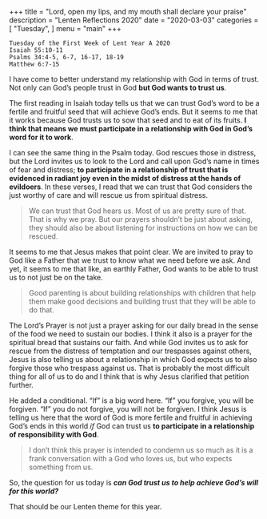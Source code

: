 +++
title = "Lord, open my lips, and my mouth shall declare your praise"
description = "Lenten Reflections 2020"
date = "2020-03-03"
categories = [
    "Tuesday",
]
menu = "main"
+++

```
Tuesday of the First Week of Lent Year A 2020
Isaiah 55:10-11
Psalms 34:4-5, 6-7, 16-17, 18-19
Matthew 6:7-15

```

I have come to better understand my relationship with God in terms of trust. Not only can God’s people trust in God **but God wants to trust us**. 

The first reading in Isaiah today tells us that we can trust God’s word to be a fertile and fruitful seed that will achieve God’s ends.  But it seems to me that it works because God trusts us to sow that seed and to eat of its fruits.  **I think that means we must participate in a relationship with God in God’s word for it to work**.

I can see the same thing in the Psalm today. God rescues those in distress, but the Lord invites us to look to the Lord and call upon God’s name in times of fear and distress; **to participate in a relationship of trust that is evidenced in radiant joy even in the midst of distress at the hands of evildoers**. In these verses, I read that we can trust that God considers the just worthy of care and will rescue us from spiritual distress. 

>We can trust that God hears us. Most of us are pretty sure of that.  That is why we pray. But our prayers shouldn’t be just about asking, they should also be about listening for instructions on how we can be rescued. 

It seems to me that Jesus makes that point clear. We are invited to pray to God like a Father that we trust to know what we need before we ask. And yet, it seems to me that like, an earthly Father, God wants to be able to trust us to not just be on the take. 

>Good parenting is about building relationships with children that help them make good decisions and building trust that they will be able to do that. 

The Lord’s Prayer is not just a prayer asking for our daily bread in the sense of the food we need to sustain our bodies. I think it also is a prayer for the spiritual bread that sustains our faith.  And while God invites us to ask for rescue from the distress of temptation and our trespasses against others, Jesus is also telling us about a relationship in which God expects us to also forgive those who trespass against us. That is probably the most difficult thing for all of us to do and I think that is why Jesus clarified that petition further.  

He added a conditional.  “If” is a big word here. “If” you forgive, you will be forgiven. “If” you do not forgive, you will not be forgiven. I think Jesus is telling us here that the word of God is more fertile and fruitful in achieving God’s ends in this world _if_ God can trust us **to participate in a relationship of responsibility with God**. 

>I don’t think this prayer is intended to condemn us so much as it is a frank conversation with a God who loves us, but who expects something from us. 

So, the question for us today is _**can God trust us to help achieve God’s will for this world?**_   

That should be our Lenten theme for this year.